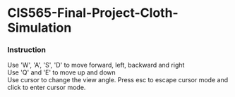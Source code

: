 # CIS565-Final-Project-Cloth-Simulation

### Instruction

Use 'W', 'A', 'S', 'D' to move forward, left, backward and right <br />
Use 'Q' and 'E' to move up and down <br />
Use cursor to change the view angle. Press esc to escape cursor mode and click to enter cursor mode.